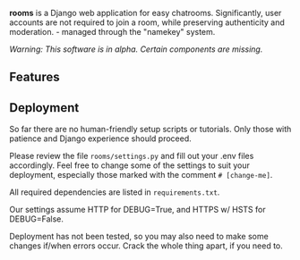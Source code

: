 **rooms** is a Django web application for easy chatrooms. Significantly, user accounts are not required to join a room, while preserving  authenticity and moderation. - managed through the "namekey" system.

*Warning: This software is in alpha. Certain components are missing.*

## Features

## Deployment
So far there are no human-friendly setup scripts or tutorials. Only those with patience and Django experience should proceed.

Please review the file `rooms/settings.py` and fill out your .env files accordingly. Feel free to change some of the settings to suit your deployment, especially those marked with the comment `# [change-me]`.

All required dependencies are listed in `requirements.txt`.

Our settings assume HTTP for DEBUG=True, and HTTPS w/ HSTS for DEBUG=False.

Deployment has not been tested, so you may also need to make some changes if/when errors occur. Crack the whole thing apart, if you need to.


